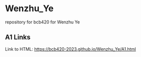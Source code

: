 # Wenzhu_Ye
repository for bcb420 for Wenzhu Ye

## A1 Links
Link to HTML: https://bcb420-2023.github.io/Wenzhu_Ye/A1.html


